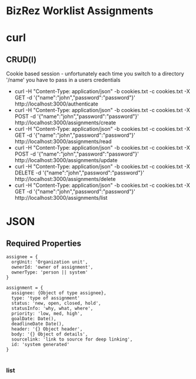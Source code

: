 # BizRez Worklist Assignments

# curl

## CRUD(l)

Cookie based session - unfortunately each time you switch to a directory '/name' you have to pass in a users credentials

- curl -H "Content-Type: application/json" -b cookies.txt -c cookies.txt -X GET -d '{"name":"john","password":"password"}' http://localhost:3000/authenticate
- curl -H "Content-Type: application/json" -b cookies.txt -c cookies.txt -X POST -d '{"name":"john","password":"password"}' http://localhost:3000/assignments/create
- curl -H "Content-Type: application/json" -b cookies.txt -c cookies.txt -X GET -d '{"name":"john","password":"password"}' http://localhost:3000/assignments/read
- curl -H "Content-Type: application/json" -b cookies.txt -c cookies.txt -X POST -d '{"name":"john","password":"password"}' http://localhost:3000/assignments/update
- curl -H "Content-Type: application/json" -b cookies.txt -c cookies.txt -X DELETE -d '{"name":"john","password":"password"}' http://localhost:3000/assignments/delete
- curl -H "Content-Type: application/json" -b cookies.txt -c cookies.txt -X GET -d '{"name":"john","password":"password"}' http://localhost:3000/assignments/list





# JSON
## Required Properties

```
assignee = {
  orgUnit: 'Organization unit',
  ownerId: 'owner of assignment',
  ownerType: 'person || system'
}

assignment = {
  assignee: {Object of type assignee},
  type: 'type of assignment'
  status: 'new, open, closed, hold',
  statusInfo: 'why, what, where',
  priority: 'low, med, high',
  goalDate: Date(),
  deadlineDate Date(),
  header: '{} Object header',
  body: '{} Object of details',
  sourcelink: 'link to source for deep linking',
  id: 'system generated'
}

```

#

### list


